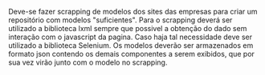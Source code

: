 Deve-se fazer scrapping de modelos dos sites das empresas para criar um repositório com modelos "suficientes". Para o scrapping deverá ser utilizado a biblioteca lxml sempre que possivel a obtenção do dado sem interação com o javascript da pagina. Caso haja tal necessidade deve ser utilizado a biblioteca Selenium. Os modelos deverão ser armazenados em formato json contendo os demais componentes a serem exibidos, que por sua vez virão junto com o modelo no scrapping.
